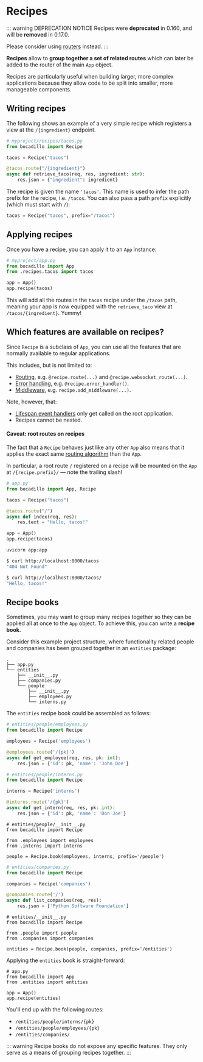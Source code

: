 # Recipes

<Badge type="warn" text="Deprecated"/>

::: warning DEPRECATION NOTICE
Recipes were **deprecated** in 0.160, and will be **removed** in 0.17.0.

Please consider using [routers](/guide/routers.md) instead.
:::

**Recipes** allow to **group together a set of related routes** which can later be added to the router of the main `App` object.

Recipes are particularly useful when building larger, more complex applications because they allow code to be split into smaller, more manageable components.

## Writing recipes

The following shows an example of a very simple recipe which registers a view at the `/{ingredient}` endpoint.

```python
# myproject/recipes/tacos.py
from bocadillo import Recipe

tacos = Recipe("tacos")

@tacos.route("/{ingredient}")
async def retrieve_taco(req, res, ingredient: str):
    res.json = {"ingredient": ingredient}
```

The recipe is given the name `'tacos'`. This name is used to infer the path prefix for the recipe, i.e. `/tacos`. You can also pass a path `prefix` explicitly (which must start with `/`):

```python
tacos = Recipe("tacos", prefix="/tacos")
```

## Applying recipes

Once you have a recipe, you can apply it to an `App` instance:

```python
# myproject/app.py
from bocadillo import App
from .recipes.tacos import tacos

app = App()
app.recipe(tacos)
```

This will add all the routes in the `tacos` recipe under the `/tacos` path, meaning your app is now equipped with the `retrieve_taco` view at `/tacos/{ingredient}`. Yummy!

## Which features are available on recipes?

Since `Recipe` is a subclass of `App`, you can use all the features that are normally available to regular applications.

This includes, but is not limited to:

- [Routing](/guide/routing.md), e.g. `@recipe.route(...)` and `@recipe.websocket_route(...)`.
- [Error handling](/guide/errors.md), e.g. `@recipe.error_handler()`.
- [Middleware](/guide/middleware.md), e.g. `recipe.add_middleware(...)`.

Note, however, that:

- [Lifespan event handlers](/guide/apps.md#lifespan-events) only get called on the root application.
- Recipes cannot be nested.

#### Caveat: root routes on recipes

The fact that a `Recipe` behaves just like any other `App` also means that it applies the exact same [routing algorithm](/guide/routing.md#how-are-requests-processed) than the `App`.

In particular, a root route `/` registered on a recipe will be mounted on the `App` at `/{recipe.prefix}/` — note the trailing slash!

```python
# app.py
from bocadillo import App, Recipe

tacos = Recipe("tacos")

@tacos.route("/")
async def index(req, res):
    res.text = "Hello, tacos!"

app = App()
app.recipe(tacos)
```

```bash
uvicorn app:app
```

```bash
$ curl http://localhost:8000/tacos
"404 Not Found"

$ curl http://localhost:8000/tacos/
"Hello, tacos!"
```

## Recipe books

Sometimes, you may want to group many recipes together so they can be applied all at once to the `App` object. To achieve this, you can write a **recipe book**.

Consider this example project structure, where functionality related people and companies has been grouped together in an `entities` package:

```
.
├── app.py
└── entities
    ├── __init__.py
    ├── companies.py
    └── people
        ├── __init__.py
        ├── employees.py
        └── interns.py
```

The `entities` recipe book could be assembled as follows:

```python
# entities/people/employees.py
from bocadillo import Recipe

employees = Recipe('employees')

@employees.route('/{pk}')
async def get_employee(req, res, pk: int):
    res.json = {'id': pk, 'name': 'John Doe'}
```

```python
# entities/people/interns.py
from bocadillo import Recipe

interns = Recipe('interns')

@interns.route('/{pk}')
async def get_intern(req, res, pk: int):
    res.json = {'id': pk, 'name': 'Don Joe'}
```

```python{7}
# entities/people/__init__.py
from bocadillo import Recipe

from .employees import employees
from .interns import interns

people = Recipe.book(employees, interns, prefix='/people')
```

```python
# entities/companies.py
from bocadillo import Recipe

companies = Recipe('companies')

@companies.route('/')
async def list_companies(req, res):
    res.json = ['Python Software Foundation']
```

```python{7}
# entities/__init__.py
from bocadillo import Recipe

from .people import people
from .companies import companies

entities = Recipe.book(people, companies, prefix='/entities')
```

Applying the `entities` book is straight-forward:

```python{5}
# app.py
from bocadillo import App
from .entities import entities

app = App()
app.recipe(entities)
```

You'll end up with the following routes:

- `/entities/people/interns/{pk}`
- `/entities/people/employees/{pk}`
- `/entities/companies/`

::: warning
Recipe books do not expose any specific features. They only serve as a means of grouping recipes together.
:::
